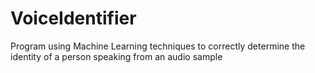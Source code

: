 VoiceIdentifier
===============

Program using Machine Learning techniques to correctly determine the identity of a person speaking from an audio sample